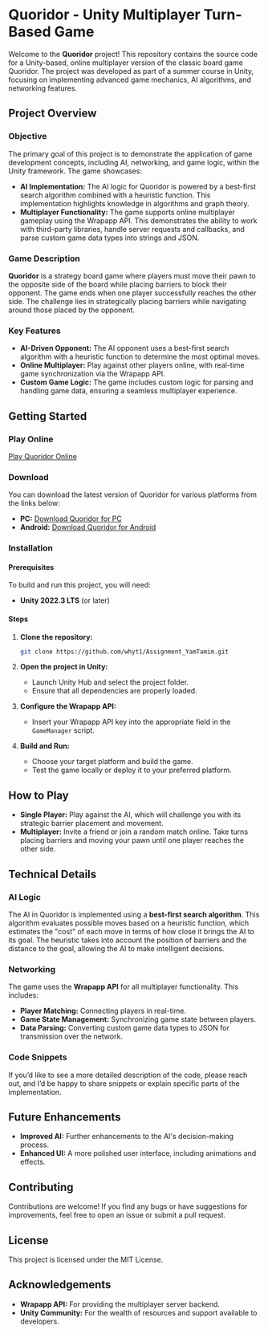 # Quoridor - Unity Multiplayer Turn-Based Game

Welcome to the **Quoridor** project! This repository contains the source code for a Unity-based, online multiplayer version of the classic board game Quoridor. The project was developed as part of a summer course in Unity, focusing on implementing advanced game mechanics, AI algorithms, and networking features.

## Project Overview

### Objective

The primary goal of this project is to demonstrate the application of game development concepts, including AI, networking, and game logic, within the Unity framework. The game showcases:

- **AI Implementation:** The AI logic for Quoridor is powered by a best-first search algorithm combined with a heuristic function. This implementation highlights knowledge in algorithms and graph theory.
- **Multiplayer Functionality:** The game supports online multiplayer gameplay using the Wrapapp API. This demonstrates the ability to work with third-party libraries, handle server requests and callbacks, and parse custom game data types into strings and JSON.

### Game Description

**Quoridor** is a strategy board game where players must move their pawn to the opposite side of the board while placing barriers to block their opponent. The game ends when one player successfully reaches the other side. The challenge lies in strategically placing barriers while navigating around those placed by the opponent.

### Key Features

- **AI-Driven Opponent:** The AI opponent uses a best-first search algorithm with a heuristic function to determine the most optimal moves.
- **Online Multiplayer:** Play against other players online, with real-time game synchronization via the Wrapapp API.
- **Custom Game Logic:** The game includes custom logic for parsing and handling game data, ensuring a seamless multiplayer experience.

## Getting Started

### Play Online

[Play Quoridor Online](https://your-gitpages-link)

### Download

You can download the latest version of Quoridor for various platforms from the links below:

- **PC:** [Download Quoridor for PC](https://your-link-to-PC-build)
- **Android:** [Download Quoridor for Android](https://your-link-to-android-build)

### Installation

#### Prerequisites

To build and run this project, you will need:

- **Unity 2022.3 LTS** (or later)
#### Steps
1. **Clone the repository:**
   ```bash
   git clone https://github.com/whyt1/Assignment_YamTamim.git
   ```
2. **Open the project in Unity:**
   - Launch Unity Hub and select the project folder.
   - Ensure that all dependencies are properly loaded.

3. **Configure the Wrapapp API:**
   - Insert your Wrapapp API key into the appropriate field in the `GameManager` script.

4. **Build and Run:**
   - Choose your target platform and build the game.
   - Test the game locally or deploy it to your preferred platform.

## How to Play

- **Single Player:** Play against the AI, which will challenge you with its strategic barrier placement and movement.
- **Multiplayer:** Invite a friend or join a random match online. Take turns placing barriers and moving your pawn until one player reaches the other side.

## Technical Details

### AI Logic

The AI in Quoridor is implemented using a **best-first search algorithm**. This algorithm evaluates possible moves based on a heuristic function, which estimates the "cost" of each move in terms of how close it brings the AI to its goal. The heuristic takes into account the position of barriers and the distance to the goal, allowing the AI to make intelligent decisions.

### Networking

The game uses the **Wrapapp API** for all multiplayer functionality. This includes:

- **Player Matching:** Connecting players in real-time.
- **Game State Management:** Synchronizing game state between players.
- **Data Parsing:** Converting custom game data types to JSON for transmission over the network.

### Code Snippets

If you’d like to see a more detailed description of the code, please reach out, and I’d be happy to share snippets or explain specific parts of the implementation.

## Future Enhancements

- **Improved AI:** Further enhancements to the AI's decision-making process.
- **Enhanced UI:** A more polished user interface, including animations and effects.

## Contributing

Contributions are welcome! If you find any bugs or have suggestions for improvements, feel free to open an issue or submit a pull request.

## License

This project is licensed under the MIT License.

## Acknowledgements

- **Wrapapp API:** For providing the multiplayer server backend.
- **Unity Community:** For the wealth of resources and support available to developers.
